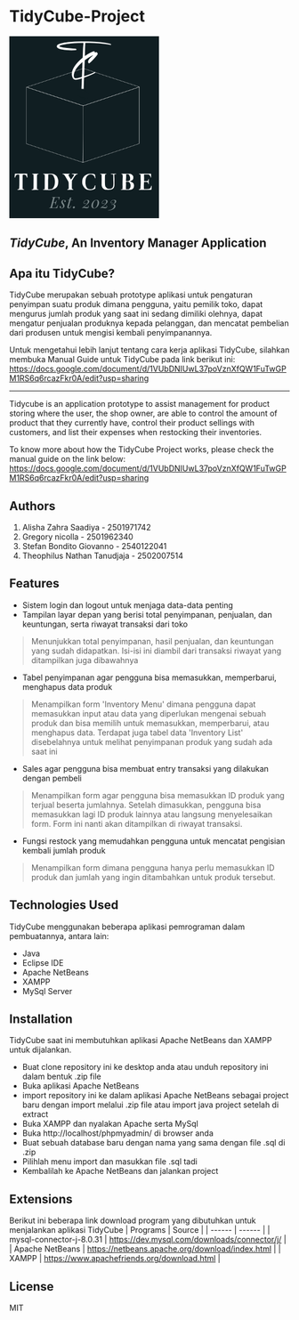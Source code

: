 # TidyCube-Project
![logo](./Moon_light_logo_template_1.png)
## _TidyCube_, An Inventory Manager Application

## Apa itu TidyCube?
TidyCube merupakan sebuah prototype aplikasi untuk pengaturan penyimpan suatu produk dimana pengguna, yaitu pemilik toko, dapat mengurus jumlah produk yang saat ini sedang dimiliki olehnya, dapat mengatur penjualan produknya kepada pelanggan, dan mencatat pembelian dari produsen untuk mengisi kembali penyimpanannya.

Untuk mengetahui lebih lanjut tentang cara kerja aplikasi TidyCube, silahkan membuka Manual Guide untuk TidyCube pada link berikut ini: 
https://docs.google.com/document/d/1VUbDNIUwL37poVznXfQW1FuTwGPM1RS6q6rcazFkr0A/edit?usp=sharing
<hr>
Tidycube is an application prototype to assist management for product storing where the user, the shop owner, are able to control the amount of product that they currently have, control their product sellings with customers, and list their expenses when restocking their inventories.

To know more about how the TidyCube Project works, please check the manual guide on the link below:
https://docs.google.com/document/d/1VUbDNIUwL37poVznXfQW1FuTwGPM1RS6q6rcazFkr0A/edit?usp=sharing

## Authors
1. Alisha Zahra Saadiya - 2501971742
2. Gregory nicolla - 2501962340
3. Stefan Bondito Giovanno - 2540122041
4. Theophilus Nathan Tanudjaja - 2502007514

## Features
- Sistem login dan logout untuk menjaga data-data penting
- Tampilan layar depan yang berisi total penyimpanan, penjualan, dan keuntungan, serta riwayat transaksi dari toko
> Menunjukkan total penyimpanan, hasil penjualan, dan keuntungan yang sudah didapatkan. Isi-isi ini diambil dari transaksi riwayat yang ditampilkan juga dibawahnya
- Tabel penyimpanan agar pengguna bisa memasukkan, memperbarui, menghapus data produk
> Menampilkan form 'Inventory Menu' dimana pengguna dapat memasukkan input atau data yang diperlukan mengenai sebuah produk dan bisa memilih untuk memasukkan, memperbarui, atau menghapus data. Terdapat juga tabel data 'Inventory List' disebelahnya untuk melihat penyimpanan produk yang sudah ada saat ini
- Sales agar pengguna bisa membuat entry transaksi yang dilakukan dengan pembeli
> Menampilkan form agar pengguna bisa memasukkan ID produk yang terjual beserta jumlahnya. Setelah dimasukkan, pengguna bisa memasukkan lagi ID produk lainnya atau langsung menyelesaikan form. Form ini nanti akan ditampilkan di riwayat transaksi.
- Fungsi restock yang memudahkan pengguna untuk mencatat pengisian kembali jumlah produk
> Menampilkan form dimana pengguna hanya perlu memasukkan ID produk dan jumlah yang ingin ditambahkan untuk produk tersebut.

## Technologies Used
TidyCube menggunakan beberapa aplikasi pemrograman dalam pembuatannya, antara lain:
- Java
- Eclipse IDE
- Apache NetBeans
- XAMPP
- MySql Server

## Installation
TidyCube saat ini membutuhkan aplikasi Apache NetBeans dan XAMPP untuk dijalankan.
- Buat clone repository ini ke desktop anda atau unduh repository ini dalam bentuk .zip file
- Buka aplikasi Apache NetBeans
- import repository ini ke dalam aplikasi Apache NetBeans sebagai project baru dengan import melalui .zip file atau import java project setelah di extract
- Buka XAMPP dan nyalakan Apache serta MySql
- Buka http://localhost/phpmyadmin/ di browser anda
- Buat sebuah database baru dengan nama yang sama dengan file .sql di .zip
- Pilihlah menu import dan masukkan file .sql tadi
- Kembalilah ke Apache NetBeans dan jalankan project

## Extensions
Berikut ini beberapa link download program yang dibutuhkan untuk menjalankan aplikasi TidyCube
| Programs | Source |
| ------ | ------ |
| mysql-connector-j-8.0.31 | https://dev.mysql.com/downloads/connector/j/ |
| Apache NetBeans | https://netbeans.apache.org/download/index.html |
| XAMPP | https://www.apachefriends.org/download.html |


## License

MIT


